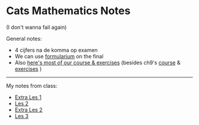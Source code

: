 # Cats Mathematics Notes

(I don't wanna fail again)

General notes:
- 4 cijfers na de komma op examen
- We can use [formularium](https://canvas.kdg.be/courses/29944/files/2211721?module_item_id=504258) on the final
- Also [here's most of our course & exercises](https://canvas.kdg.be/courses/29944/files/2211970?module_item_id=504417) (besides ch9's [course](https://canvas.kdg.be/courses/29944/files/2211716?module_item_id=504262) & [exercises](https://canvas.kdg.be/courses/29944/files/2211735?module_item_id=504261) )

---

My notes from class:
- [Extra Les 1](les-1-extra)
- [Les 2](les-2)
- [Extra Les 2](les-2-extra)
- [Les 3](les-3)

